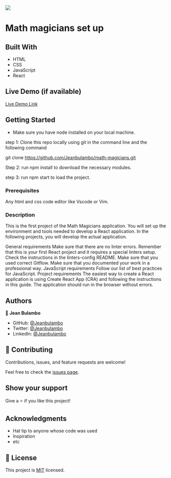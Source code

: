 ![](https://img.shields.io/badge/Microverse-blueviolet)

# Math magicians set up

## Built With

- HTML
- CSS
- JavaScript
- React

## Live Demo (if available)

[Live Demo Link](https://livedemo.com)

## Getting Started
- Make sure you have node installed on your local machine.

step 1: Clone this repo locally using git in the command line and the following command

git clone https://github.com/Jeanbulambo/math-magicians.git

Step 2: run npm install to download the necessary modules.

step 3: run npm start to load the project.

### Prerequisites

Any html and css code editor like Vscode or Vim.

### Description
This is the first project of the Math Magicians application. You will set up the environment and tools needed to develop a React application. In the following projects, you will develop the actual application.

General requirements
Make sure that there are no linter errors. Remember that this is your first React project and it requires a special linters setup. 
Check the instructions in the linters-config README.
Make sure that you used correct Gitflow.
Make sure that you documented your work in a professional way.
JavaScript requirements
Follow our list of best practices for JavaScript.
Project requirements
The easiest way to create a React application is using Create React App (CRA) and following the instructions in this guide.
The application should run in the browser without errors.

## Authors

👤 **Jean Bulambo**

- GitHub: [@Jeanbulambo](https://github.com/Jeanbulambo)
- Twitter: [@Jeanbulambo](https://twitter.com/Jeanbulambo4)
- LinkedIn: [@Jeanbulambo](https://www.linkedin.com/in/jean-bulambo-20662a14a/)


## 🤝 Contributing

Contributions, issues, and feature requests are welcome!

Feel free to check the [issues page](../../issues/).

## Show your support

Give a ⭐️ if you like this project!

## Acknowledgments

- Hat tip to anyone whose code was used
- Inspiration
- etc

## 📝 License

This project is [MIT](./MIT.md) licensed.
